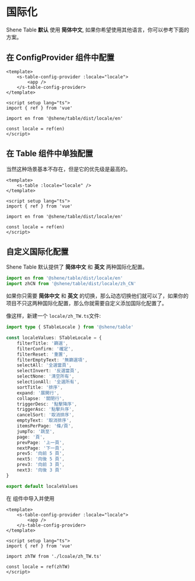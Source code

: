 # 国际化

Shene Table **默认** 使用 **简体中文**, 如果你希望使用其他语言，你可以参考下面的方案。

## 在 ConfigProvider 组件中配置

```vue
<template>
	<s-table-config-provider :locale="locale">
		<app />
	</s-table-config-provider>
</template>

<script setup lang="ts">
import { ref } from 'vue'

import en from '@shene/table/dist/locale/en'

const locale = ref(en)
</script>
```

## 在 Table 组件中单独配置

当然这种场景基本不存在，但是它的优先级是最高的。

```vue
<template>
	<s-table :locale="locale" />
</template>

<script setup lang="ts">
import { ref } from 'vue'

import en from '@shene/table/dist/locale/en'

const locale = ref(en)
</script>
```

## 自定义国际化配置

Shene Table 默认提供了 **简体中文** 和 **英文** 两种国际化配置。

```ts
import en from '@shene/table/dist/locale/en'
import zhCN from '@shene/table/dist/locale/zh_CN'
```

如果你只需要 **简体中文** 和 **英文** 的切换，那么动态切换他们就可以了，如果你的项目不只这两种国际化配置，那么你就需要自定义添加国际化配置了。

像这样，新建一个 `locale/zh_TW.ts`文件:

```ts
import type { STableLocale } from '@shene/table'

const localeValues: STableLocale = {
	filterTitle: '篩選',
	filterConfirm: '確定',
	filterReset: '重置',
	filterEmptyText: '無篩選項',
	selectAll: '全選當頁',
	selectInvert: '反選當頁',
	selectNone: '清空所有',
	selectionAll: '全選所有',
	sortTitle: '排序',
	expand: '展開行',
	collapse: '關閉行',
	triggerDesc: '點擊降序',
	triggerAsc: '點擊升序',
	cancelSort: '取消排序',
	emptyText: '取消排序',
	itemsPerPage: '條/頁',
	jumpTo: '跳至',
	page: '頁',
	prevPage: '上一頁',
	nextPage: '下一頁',
	prev5: '向前 5 頁',
	next5: '向後 5 頁',
	prev3: '向前 3 頁',
	next3: '向後 3 頁'
}

export default localeValues
```

在 组件中导入并使用

```vue
<template>
	<s-table-config-provider :locale="locale">
		<app />
	</s-table-config-provider>
</template>

<script setup lang="ts">
import { ref } from 'vue'

import zhTW from './lcoale/zh_TW.ts'

const locale = ref(zhTW)
</script>
```
